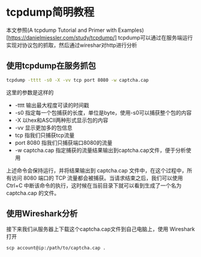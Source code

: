 # tcpdump简明教程

本文参照(A tcpdump Tutorial and Primer with Examples)[https://danielmiessler.com/study/tcpdump/]
tcpdump可以通过在服务端运行实现对协议包的抓取，然后通过wireshar对http进行分析

## 使用tcpdump在服务抓包

```sh
tcpdump -tttt -s0 -X -vv tcp port 8080 -w captcha.cap
```

这里的参数是这样的

* -tttt 输出最大程度可读的时间戳
* -s0 指定每一个包捕获的长度，单位是byte，使用-s0可以捕获整个包的内容
* -X 以hex和ASCII两种形式显示包的内容
* -vv 显示更加多的包信息
* tcp 指我们只捕获tcp流量
* port 8080 指我们只捕获端口8080的流量
* -w captcha.cap 指定捕获的流量结果输出到captcha.cap文件，便于分析使用

上述命令会保持运行，并将结果输出到 captcha.cap 文件中，在这个过程中，所有访问 8080 端口的 TCP 流量都会被捕获。当请求结束之后，我们可以使用 Ctrl+C 中断该命令的执行，这时候在当前目录下就可以看到生成了一个名为 captcha.cap 的文件。

## 使用Wireshark分析

接下来我们从服务器上下载这个captcha.cap文件到自己电脑上，使用 Wireshark 打开
```
scp account@ip:/path/to/captcha.cap .
```